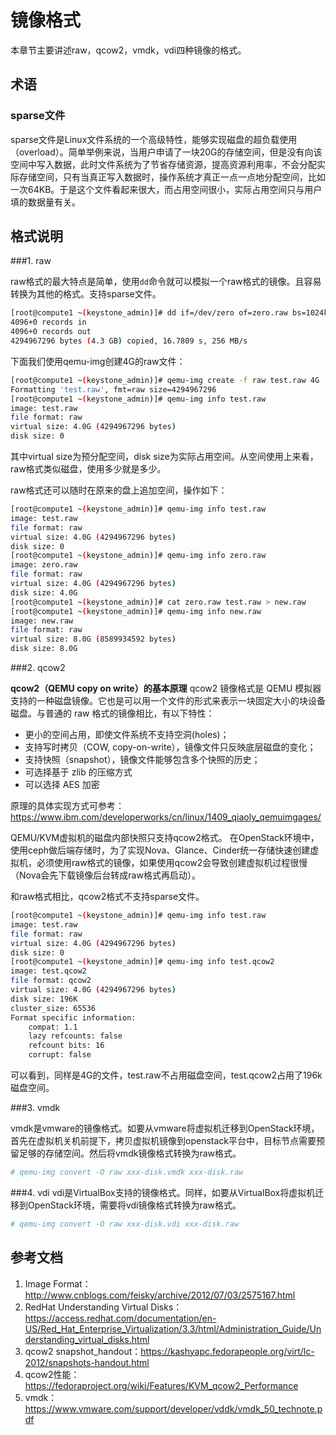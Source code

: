 # 镜像格式

本章节主要讲述raw，qcow2，vmdk，vdi四种镜像的格式。



## 术语
### sparse文件
sparse文件是Linux文件系统的一个高级特性，能够实现磁盘的超负载使用（overload）。简单举例来说，当用户申请了一块20G的存储空间，但是没有向该空间中写入数据，此时文件系统为了节省存储资源，提高资源利用率，不会分配实际存储空间，只有当真正写入数据时，操作系统才真正一点一点地分配空间，比如一次64KB。于是这个文件看起来很大，而占用空间很小，实际占用空间只与用户填的数据量有关。
## 格式说明

###1. raw

raw格式的最大特点是简单，使用`dd`命令就可以模拟一个raw格式的镜像。且容易转换为其他的格式。支持sparse文件。

```bash
[root@compute1 ~(keystone_admin)]# dd if=/dev/zero of=zero.raw bs=1024k count=4096
4096+0 records in
4096+0 records out
4294967296 bytes (4.3 GB) copied, 16.7809 s, 256 MB/s
```
下面我们使用qemu-img创建4G的raw文件：
```bash
[root@compute1 ~(keystone_admin)]# qemu-img create -f raw test.raw 4G
Formatting 'test.raw', fmt=raw size=4294967296
[root@compute1 ~(keystone_admin)]# qemu-img info test.raw
image: test.raw
file format: raw
virtual size: 4.0G (4294967296 bytes)
disk size: 0
```
其中virtual size为预分配空间，disk size为实际占用空间。从空间使用上来看，raw格式类似磁盘，使用多少就是多少。

raw格式还可以随时在原来的盘上追加空间，操作如下：
```bash
[root@compute1 ~(keystone_admin)]# qemu-img info test.raw
image: test.raw
file format: raw
virtual size: 4.0G (4294967296 bytes)
disk size: 0
[root@compute1 ~(keystone_admin)]# qemu-img info zero.raw
image: zero.raw
file format: raw
virtual size: 4.0G (4294967296 bytes)
disk size: 4.0G
[root@compute1 ~(keystone_admin)]# cat zero.raw test.raw > new.raw
[root@compute1 ~(keystone_admin)]# qemu-img info new.raw
image: new.raw
file format: raw
virtual size: 8.0G (8589934592 bytes)
disk size: 8.0G
```
###2. qcow2

**qcow2（QEMU copy on write）的基本原理**
qcow2 镜像格式是 QEMU 模拟器支持的一种磁盘镜像。它也是可以用一个文件的形式来表示一块固定大小的块设备磁盘。与普通的 raw 格式的镜像相比，有以下特性：

- 更小的空间占用，即使文件系统不支持空洞(holes)；
- 支持写时拷贝（COW, copy-on-write），镜像文件只反映底层磁盘的变化；
- 支持快照（snapshot），镜像文件能够包含多个快照的历史；
- 可选择基于 zlib 的压缩方式
- 可以选择 AES 加密

原理的具体实现方式可参考：https://www.ibm.com/developerworks/cn/linux/1409_qiaoly_qemuimgages/

QEMU/KVM虚拟机的磁盘内部快照只支持qcow2格式。
在OpenStack环境中，使用ceph做后端存储时，为了实现Nova、Glance、Cinder统一存储快速创建虚拟机，必须使用raw格式的镜像，如果使用qcow2会导致创建虚拟机过程很慢（Nova会先下载镜像后台转成raw格式再启动）。

和raw格式相比，qcow2格式不支持sparse文件。
```bash
[root@compute1 ~(keystone_admin)]# qemu-img info test.raw
image: test.raw
file format: raw
virtual size: 4.0G (4294967296 bytes)
disk size: 0
[root@compute1 ~(keystone_admin)]# qemu-img info test.qcow2
image: test.qcow2
file format: qcow2
virtual size: 4.0G (4294967296 bytes)
disk size: 196K
cluster_size: 65536
Format specific information:
    compat: 1.1
    lazy refcounts: false
    refcount bits: 16
    corrupt: false
```
可以看到，同样是4G的文件，test.raw不占用磁盘空间，test.qcow2占用了196k磁盘空间。

###3. vmdk

vmdk是vmware的镜像格式。如要从vmware将虚拟机迁移到OpenStack环境，首先在虚拟机关机前提下，拷贝虚拟机镜像到openstack平台中，目标节点需要预留足够的存储空间。然后将vmdk镜像格式转换为raw格式。

```bash
# qemu-img convert -O raw xxx-disk.vmdk xxx-disk.raw
```
###4. vdi
vdi是VirtualBox支持的镜像格式。同样，如要从VirtualBox将虚拟机迁移到OpenStack环境，需要将vdi镜像格式转换为raw格式。

```bash
# qemu-img convert -O raw xxx-disk.vdi xxx-disk.raw
```

## 参考文档

1. Image Format：http://www.cnblogs.com/feisky/archive/2012/07/03/2575167.html
2. RedHat Understanding Virtual Disks：https://access.redhat.com/documentation/en-US/Red_Hat_Enterprise_Virtualization/3.3/html/Administration_Guide/Understanding_virtual_disks.html
3. qcow2 snapshot_handout：https://kashyapc.fedorapeople.org/virt/lc-2012/snapshots-handout.html
4. qcow2性能：https://fedoraproject.org/wiki/Features/KVM_qcow2_Performance
5. vmdk：https://www.vmware.com/support/developer/vddk/vmdk_50_technote.pdf
